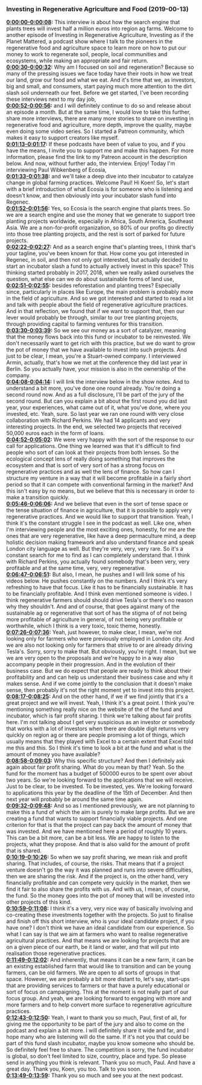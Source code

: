 ### Investing in Regenerative Agriculture and Food  (2019-00-13)
**[0:00:00-0:00:08](https://investinginregenerativeagriculture.com/2019/09/15/paul-woebkenberg/#t=0:00:00):**  This interview is about how the search engine that plants trees will invest half a million euros into region ag farms.  Welcome to another episode of Investing in Regenerative Agriculture, Investing as if the Planet Mattered,  a podcast show where I talk to the pioneers in the regenerative food and agriculture space  to learn more on how to put our money to work to regenerate soil, people, local communities and ecosystems,  while making an appropriate and fair return.  
**[0:00:30-0:00:32](https://investinginregenerativeagriculture.com/2019/09/15/paul-woebkenberg/#t=0:00:30):**  Why am I focused on soil and regeneration?  Because so many of the pressing issues we face today have their roots in how we treat our land, grow our food and what we eat.  And it's time that we, as investors, big and small, and consumers,  start paying much more attention to the dirt slash soil underneath our feet.  Before we get started, I've been recording these interviews next to my day job,  
**[0:00:52-0:00:56](https://investinginregenerativeagriculture.com/2019/09/15/paul-woebkenberg/#t=0:00:52):**  and I will definitely continue to do so and release about an episode a month.  But at the same time, I would love to take this further, share more interviews,  there are many more stories to share on investing in regenerative food and agriculture,  more depth, improve the quality, maybe even doing some video series.  So I started a Patreon community, which makes it easy to support creators like myself.  
**[0:01:13-0:01:17](https://investinginregenerativeagriculture.com/2019/09/15/paul-woebkenberg/#t=0:01:13):**  If these podcasts have been of value to you, and if you have the means,  I invite you to support me and make this happen.  For more information, please find the link to my Patreon account in the description below.  And now, without further ado, the interview. Enjoy!  Today I'm interviewing Paul Wibkenberg of Ecosia,  
**[0:01:33-0:01:38](https://investinginregenerativeagriculture.com/2019/09/15/paul-woebkenberg/#t=0:01:33):**  and we'll take a deep dive into their incubator to catalyze change in global farming practices.  Welcome Paul!  Hi Koen!  So, let's start with a brief introduction of what Ecosia is for someone who is listening and doesn't know,  and then obviously into your incubator slash fund into Regenec.  
**[0:01:52-0:01:56](https://investinginregenerativeagriculture.com/2019/09/15/paul-woebkenberg/#t=0:01:52):**  Yes, so Ecosia is the search engine that plants trees.  So we are a search engine and use the money that we generate to support tree planting projects worldwide,  especially in Africa, South America, Southeast Asia.  We are a non-for-profit organization, so 80% of our profits go directly into those tree planting projects,  and the rest is sort of parked for future projects.  
**[0:02:22-0:02:27](https://investinginregenerativeagriculture.com/2019/09/15/paul-woebkenberg/#t=0:02:22):**  And as a search engine that's planting trees, I think that's your tagline, you've been known for that.  How come you got interested in Regenec, in soil, and then not only got interested,  but actually decided to start an incubator slash a fund to actually actively invest in this space?  This thinking started probably in 2017, 2018,  when we really asked ourselves the question, what else can we do about sustainable forms of land use,  
**[0:02:51-0:02:55](https://investinginregenerativeagriculture.com/2019/09/15/paul-woebkenberg/#t=0:02:51):**  besides reforestation and planting trees?  Especially since, particularly in places like Europe, the main problem is probably more in the field of agriculture.  And so we got interested and started to read a lot and talk with people about the field of regenerative agriculture practices.  And in that reflection, we found that if we want to support that, then our lever would probably be through,  similar to our tree planting projects, through providing capital to farming ventures for this transition.  
**[0:03:30-0:03:39](https://investinginregenerativeagriculture.com/2019/09/15/paul-woebkenberg/#t=0:03:30):**  So we see our money as a sort of catalyzer, meaning that the money flows back into this fund or incubator  to be reinvested. We don't necessarily want to get rich with this practice,  but we do want to grow the pot of money that we have available to invest into such projects.  And just to be clear, I mean, you're a Stuart-owned company. I interviewed Armin, actually, that's how we met at the conference they did last year in Berlin.  So you actually have, your mission is also in the ownership of the company.  
**[0:04:08-0:04:14](https://investinginregenerativeagriculture.com/2019/09/15/paul-woebkenberg/#t=0:04:08):**  I will link the interview below in the show notes. And to understand a bit more, you've done one round already.  You're doing a second round now. And as a full disclosure, I'll be part of the jury of the second round.  But can you explain a bit about the first round you did last year, your experiences, what came out of it, what you've done, where you invested, etc.  Yeah, sure. So last year we ran one round with very close collaboration with Richard Perkins.  We had 14 applicants and very interesting projects. In the end, we selected two projects that received 50,000 euros each in the form of loans.  
**[0:04:52-0:05:02](https://investinginregenerativeagriculture.com/2019/09/15/paul-woebkenberg/#t=0:04:52):**  We were very happy with the sort of the response to our call for applications.  One thing we learned was that it's difficult to find people who sort of can look at their projects from both lenses.  So the ecological concept lens of really doing something that improves the ecosystem and that is sort of very sort of has a strong focus on regenerative practices and as well the lens of finance.  So how can I structure my venture in a way that it will become profitable in a fairly short period so that it can compete with conventional farming in the market?  And this isn't easy by no means, but we believe that this is necessary in order to make a transition quickly.  
**[0:05:46-0:06:06](https://investinginregenerativeagriculture.com/2019/09/15/paul-woebkenberg/#t=0:05:46):**  And we believe that even in the sort of tense space or the tense situation of finance in agriculture, that it is possible to apply very regenerative practices.  And we would like to support that transition.  Yeah, I think it's the constant struggle I see in the podcast as well. Like one, when I'm interviewing people and the most exciting ones, honestly, for me are the ones that are very regenerative, like have a deep permaculture mind, a deep holistic decision making framework and also understand finance and speak London city language as well.  But they're very, very, very rare. So it's a constant search for me to find as I can completely understand that.  I think with Richard Perkins, you actually found somebody that's been very, very profitable and at the same time, very, very regenerative.  
**[0:06:47-0:06:51](https://investinginregenerativeagriculture.com/2019/09/15/paul-woebkenberg/#t=0:06:47):**  But also, I mean, he pushes and I will link some of his videos below.  He pushes constantly on the numbers. And I think it's very refreshing to have that focus.  Like it has to be financially sustainable. It has to be financially profitable.  And I think even mentioned someone is video. I think regenerative farmers should should drive Tesla's or there's no reason why they shouldn't.  And and of course, that goes against many of the sustainable ag or regenerative that sort of has the stigma of of not being more profitable of agriculture in general, of not being very profitable or worthwhile, which I think is a very toxic, toxic theme, honestly.  
**[0:07:26-0:07:36](https://investinginregenerativeagriculture.com/2019/09/15/paul-woebkenberg/#t=0:07:26):**  Yeah, just however, to make clear, I mean, we're not looking only for farmers who were previously employed in London city.  And we are also not looking only for farmers that strive to or are already driving Tesla's.  Sorry, sorry to make that. But obviously, you're right. I mean, but we we are very open to the proposals and we're happy to in a way also accompany people in their progression.  And in the evolution of their business case. But we do expect that people are ready to think about their profitability and and can help us understand their business case and why it makes sense.  And if we come jointly to the conclusion that it doesn't make sense, then probably it's not the right moment yet to invest into this project.  
**[0:08:17-0:08:25](https://investinginregenerativeagriculture.com/2019/09/15/paul-woebkenberg/#t=0:08:17):**  And on the other hand, if we if we find jointly that it's a great project and we will invest.  Yeah, I think it's a great point. I think you're mentioning something really nice on the website of the of the fund and incubator, which is fair profit sharing.  I think we're talking about fair profits here. I'm not talking about I get very suspicious as an investor or somebody that works with a lot of investors when there are double digit returns very quickly on region ag or there are people promising a lot of things,  which usually means that they played with Excel to a certain extent that Excel told me this and this.  So I think it's time to look a bit at the fund and what is the amount of money you have available?  
**[0:08:58-0:09:03](https://investinginregenerativeagriculture.com/2019/09/15/paul-woebkenberg/#t=0:08:58):**  Why this specific structure? And then I definitely ask again about fair profit sharing.  What do you mean by that? Yeah. So the fund for the moment has a budget of 500000 euros to be spent over about two years.  So we're looking forward to the applications that we will receive. Just to be clear, to be invested. To be invested, yes.  We're looking forward to applications this year by the deadline of the 15th of December.  And then next year will probably be around the same time again.  
**[0:09:32-0:09:48](https://investinginregenerativeagriculture.com/2019/09/15/paul-woebkenberg/#t=0:09:32):**  And so as I mentioned previously, we are not planning to make this a fund of which the aim is purely to make large profits.  But we are creating a fund that wants to support financially viable projects.  And one criterion for that is that the project can pay back the amount of money that was invested.  And we have mentioned here a period of roughly 10 years. This can be a bit more, can be a bit less.  We are happy to listen to the projects, what they propose. And that is also valid for the amount of profit that is shared.  
**[0:10:19-0:10:26](https://investinginregenerativeagriculture.com/2019/09/15/paul-woebkenberg/#t=0:10:19):**  So when we say profit sharing, we mean risk and profit sharing. That includes, of course, the risks.  That means that if a project venture doesn't go the way it was planned and runs into severe difficulties, then we are sharing the risk.  And if the project is, on the other hand, very financially profitable and can compete very quickly in the market,  then we find it fair to also share the profits with us. And with us, I mean, of course, the fund.  So the money goes into the pot of money that will be invested into other projects of this kind.  
**[0:10:59-0:11:08](https://investinginregenerativeagriculture.com/2019/09/15/paul-woebkenberg/#t=0:10:59):**  I think it's a very, very nice way of basically involving and co-creating these investments together with the projects.  So just to finalise and finish off this short interview, who is your ideal candidate project, if you have one?  I don't think we have an ideal candidate from our experience. So what I can say is that we aim at farmers who want to realise regenerative agricultural practices.  And that means we are looking for projects that are on a given piece of our earth, be it land or water,  and that will put into realisation those regenerative practices.  
**[0:11:49-0:12:02](https://investinginregenerativeagriculture.com/2019/09/15/paul-woebkenberg/#t=0:11:49):**  And inherently, that means it can be a new farm, it can be an existing established farm that would like to transition and can be young farmers, can be old farmers.  We are open to all sorts of groups in that space.  However, we are probably a bit more distant to, let's say, start-ups that are providing services to farmers or that have a purely educational or sort of focus on campaigning.  This at the moment is not really part of our focus group.  And yeah, we are looking forward to engaging with more and more farmers and to help convert more surface to regenerative agriculture practices.  
**[0:12:43-0:12:50](https://investinginregenerativeagriculture.com/2019/09/15/paul-woebkenberg/#t=0:12:43):**  Yeah, I want to thank you so much, Paul, first of all, for giving me the opportunity to be part of the jury and also to come on the podcast and explain a bit more.  I will definitely share it wide and far, and I hope many who are listening will do the same. If it's not you that could be part of this fund slash incubator, maybe you know someone who should be.  So definitely feel free to share. The competition is sorry, the fund incubator is global, so don't feel limited to size, country, place and type.  So please send in anything you think is relevant. Thank you so much, Paul. And have a great day.  Thank you, Koen, you too. Talk to you soon.  
**[0:13:49-0:13:59](https://investinginregenerativeagriculture.com/2019/09/15/paul-woebkenberg/#t=0:13:49):**  Thank you so much and see you at the next podcast.  